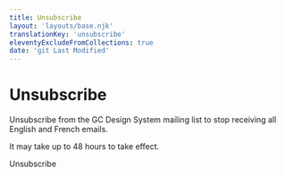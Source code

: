 ```yaml
---
title: Unsubscribe
layout: 'layouts/base.njk'
translationKey: 'unsubscribe'
eleventyExcludeFromCollections: true
date: 'git Last Modified'
---
```


# Unsubscribe

Unsubscribe from the GC Design System mailing list to stop receiving all English and French emails. 

It may take up to 48 hours to take effect.

<form class="my-600 unsubscribe-form" name="unsubscribeEN" method="post" action="/api/submission">
  <input type="hidden" name="form-name" value="unsubscribeEN" />
  <input name="honeypot" type="text" aria-label="bot" hidden/>
  <input type="hidden" name="unsubscribe" value="true" />

  <gcds-input type="email" name="email" input-id="email" label="Email address" hint="Enter the email address you want to remove from the mailing list." autocomplete="email" required></gcds-input>

  <gcds-button button-role="primary" type="submit">
    Unsubscribe
  </gcds-button>
</form>